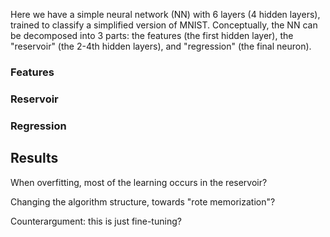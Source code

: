 Here we have a simple neural network (NN) with 6 layers (4 hidden layers), trained to classify a simplified version of MNIST.
Conceptually, the NN can be decomposed into 3 parts: the features (the first hidden layer), the "reservoir" 
(the 2-4th hidden layers), and "regression" (the final neuron).

### Features

### Reservoir

### Regression

## Results

When overfitting, most of the learning occurs in the reservoir?

Changing the algorithm structure, towards "rote memorization"?

Counterargument: this is just fine-tuning?


